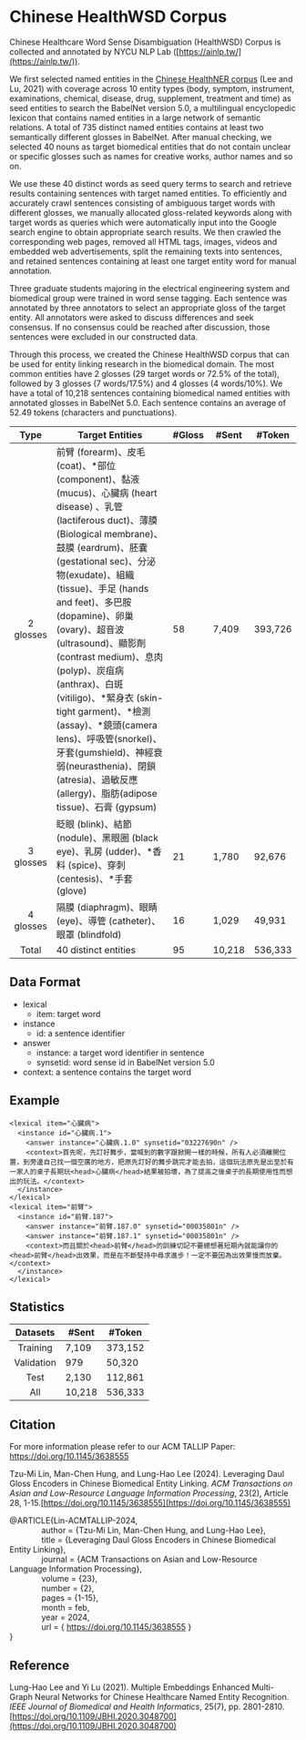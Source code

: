 # Chinese HealthWSD Corpus
Chinese Healthcare Word Sense Disambiguation (HealthWSD) Corpus is collected and annotated by NYCU NLP Lab ([https://ainlp.tw/](https://ainlp.tw/)).

We first selected named entities in the [Chinese HealthNER corpus](https://github.com/NYCU-NLP/Chinese-HealthNER-Corpus) (Lee and Lu, 2021) with coverage across 10 entity types (body, symptom, instrument, examinations, chemical, disease, drug, supplement, treatment and time) as seed entities to search the BabelNet version 5.0, a multilingual encyclopedic lexicon that contains named entities in a large network of semantic relations. A total of 735 distinct named entities contains at least two semantically different glosses in BabelNet. After manual checking, we selected 40 nouns as target biomedical entities that do not contain unclear or specific glosses such as names for creative works, author names and so on.

We use these 40 distinct words as seed query terms to search and retrieve results containing sentences with target named entities. To efficiently and accurately crawl sentences consisting of ambiguous target words with different glosses, we manually allocated gloss-related keywords along with target words as queries which were automatically input into the Google search engine to obtain appropriate search results. We then crawled the corresponding web pages, removed all HTML tags, images, videos and embedded web advertisements, split the remaining texts into sentences, and retained sentences containing at least one target entity word for manual annotation.

Three graduate students majoring in the electrical engineering system and biomedical group were trained in word sense tagging. Each sentence was annotated by three annotators to select an appropriate gloss of the target entity. All annotators were asked to discuss differences and seek consensus. If no consensus could be reached after discussion, those sentences were excluded in our constructed data. 

Through this process, we created the Chinese HealthWSD corpus that can be used for entity linking research in the biomedical domain. The most common entities have 2 glosses (29 target words or 72.5% of the total), followed by 3 glosses (7 words/17.5%) and 4 glosses (4 words/10%). We have a total of 10,218 sentences containing biomedical named entities with annotated glosses in BabelNet 5.0. Each sentence contains an average of 52.49 tokens (characters and punctuations).

|    Type   | Target Entities                                                                                                                                                                                                                                                                                                                                                                                                                                                                                                                                                               | #Gloss | #Sent  | #Token  |
|:---------:|-------------------------------------------------------------------------------------------------------------------------------------------------------------------------------------------------------------------------------------------------------------------------------------------------------------------------------------------------------------------------------------------------------------------------------------------------------------------------------------------------------------------------------------------------------------------------------|--------|--------|---------|
| 2 glosses | 前臂  (forearm)、皮毛 (coat)、*部位 (component)、黏液 (mucus)、心臟病 (heart disease) 、乳管 (lactiferous duct)、薄膜 (Biological membrane)、鼓膜 (eardrum)、胚囊 (gestational sec)、分泌物(exudate)、組織 (tissue)、手足 (hands and feet)、多巴胺 (dopamine)、卵巢 (ovary)、超音波 (ultrasound)、顯影劑 (contrast medium)、息肉 (polyp)、炭疽病 (anthrax)、白斑 (vitiligo)、*緊身衣 (skin-tight garment)、*檢測(assay)、*鏡頭(camera lens)、呼吸管(snorkel)、牙套(gumshield)、神經衰弱(neurasthenia)、閉鎖 (atresia)、過敏反應(allergy)、脂肪(adipose tissue)、石膏 (gypsum) | 58     | 7,409   | 393,726 |
| 3 glosses | 眨眼 (blink)、結節 (nodule)、黑眼圈 (black eye)、乳房 (udder)、*香料 (spice)、穿刺 (centesis)、*手套 (glove)                                                                                                                                                                                                                                                                                                                                                                                                                                                                  | 21     | 1,780  | 92,676  |
| 4 glosses | 隔膜  (diaphragm)、眼睛 (eye)、導管 (catheter)、眼罩 (blindfold)                                                                                                                                                                                                                                                                                                                                                                                                                                                                                                              | 16     | 1,029  | 49,931  |
| Total     | 40 distinct entities                                                                                                                                                                                                                                                                                                                                                                                                                                                                                                                                                          | 95     | 10,218 | 536,333 |


## Data Format
* lexical
  * item: target word
* instance
  * id: a sentence identifier
* answer
  * instance: a target word identifier in sentence
  * synsetid: word sense id in BabelNet version 5.0
* context: a sentence contains the target word
## Example
```
<lexical item="心臟病">
  <instance id="心臟病.1">
    <answer instance="心臟病.1.0" synsetid="03227690n" />
    <context>首先呢，先訂好舞步，當喊到的數字跟掀開一樣的時候，所有人必須離開位置，到旁邊自己找一個空廣的地方，把原先訂好的舞步跳完才能去拍，這個玩法原先是出至於有一家人的桌子長期玩<head>心臟病</head>結果被拍壞，為了提高之後桌子的長期使用性而想出的玩法。</context>
  </instance>
</lexical>
<lexical item="前臂">
  <instance id="前臂.187">
    <answer instance="前臂.187.0" synsetid="00035801n" />
    <answer instance="前臂.187.1" synsetid="00035801n" />
    <context>而且關於<head>前臂</head>的訓練切記不要總想著短期內就能讓你的<head>前臂</head>出效果，而是在不斷堅持中尋求進步！一定不要因為出效果慢而放棄。</context>
  </instance>
</lexical>
```
## Statistics
|  Datasets  | #Sent  | #Token  |
|:----------:|--------|---------|
|  Training  | 7,109  | 373,152 |
| Validation | 979    | 50,320  |
|    Test    | 2,130  | 112,861 |
| All        | 10,218 | 536,333 |

## Citation

For more information please refer to our ACM TALLIP Paper: https://doi.org/10.1145/3638555

Tzu-Mi Lin, Man-Chen Hung, and Lung-Hao Lee (2024). Leveraging Daul Gloss Encoders in Chinese Biomedical Entity Linking. *ACM Transactions on Asian and Low-Resource Language Information Processing*, 23(2), Article 28, 1-15.[https://doi.org/10.1145/3638555](https://doi.org/10.1145/3638555)

@ARTICLE{Lin-ACMTALLIP-2024,<br>
&emsp;&emsp;&emsp;&emsp;author  = {Tzu-Mi Lin, Man-Chen Hung, and Lung-Hao Lee},<br>
&emsp;&emsp;&emsp;&emsp;title   = {Leveraging Daul Gloss Encoders in Chinese Biomedical Entity Linking},<br>
&emsp;&emsp;&emsp;&emsp;journal = {ACM Transactions on Asian and Low-Resource Language Information Processing},<br>
&emsp;&emsp;&emsp;&emsp;volume  = {23},<br>
&emsp;&emsp;&emsp;&emsp;number  = {2},<br>
&emsp;&emsp;&emsp;&emsp;pages   = {1-15},<br>
&emsp;&emsp;&emsp;&emsp;month   = feb,<br>
&emsp;&emsp;&emsp;&emsp;year    = 2024,<br>
&emsp;&emsp;&emsp;&emsp;url     = { https://doi.org/10.1145/3638555 }<br>
}   

## Reference

Lung-Hao Lee and Yi Lu (2021). Multiple Embeddings Enhanced Multi-Graph Neural Networks for Chinese Healthcare Named Entity Recognition. *IEEE Journal of Biomedical and Health Informatics*, 25(7), pp. 2801-2810. [https://doi.org/10.1109/JBHI.2020.3048700](https://doi.org/10.1109/JBHI.2020.3048700)
